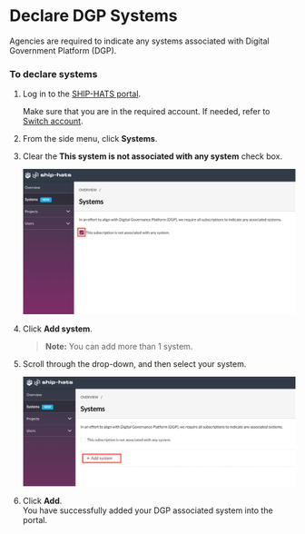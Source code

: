# Declare DGP Systems

Agencies are required to indicate any systems associated with Digital Government Platform (DGP). 

### To declare systems  
1. Log in to the [SHIP-HATS portal](https://www.ship.gov.sg/).   

    Make sure that you are in the required account. If needed, refer to [Switch account](manage-account).
1. From the side menu, click **Systems**.
1. Clear the **This system is not associated with any system** check box. 

    <kbd>![dgp](./images/nosys.png ':size=100%')</kbd>
1. Click **Add system**. 

    >**Note:** You can add more than 1 system.
1. Scroll through the drop-down, and then select your system. 

    <kbd>![add sys](./images/addsys.png ':size=100%')</kbd>
1. Click **Add**.  
    You have successfully added your DGP associated system into the portal. 
